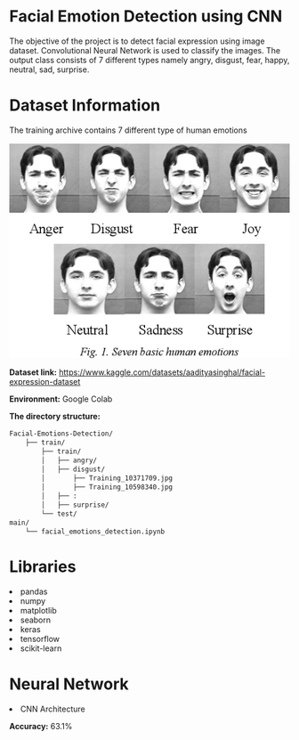 # Facial Emotion Detection using CNN
The objective of the project is to detect facial expression using image dataset. Convolutional Neural Network is used to classify the images. The output class consists of 7 different types namely angry, disgust, fear, happy, neutral, sad, surprise.

# Dataset Information

The training archive contains 7 different type of human emotions

![alt text](https://github.com/gnurt1402/Facial-Emotion/blob/b7f33ecbc6730f2c84711a223caf2ad8608823c9/images/1-Figure1-1.png)


**Dataset link:** https://www.kaggle.com/datasets/aadityasinghal/facial-expression-dataset

**Environment:** Google Colab

**The directory structure:**
```
Facial-Emotions-Detection/
	├── train/
        ├── train/
        │   ├── angry/
        │   ├── disgust/
        │       ├── Training_10371709.jpg
        │       ├── Training_10598340.jpg
        │   ├── :
        │   ├── surprise/ 
        └── test/
main/
	└── facial_emotions_detection.ipynb
```
# Libraries

<li>pandas
<li>numpy
<li>matplotlib
<li>seaborn
<li>keras
<li>tensorflow
<li>scikit-learn

# Neural Network

<li>CNN Architecture
  
**Accuracy:** 63.1%
